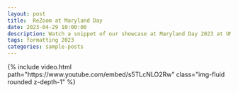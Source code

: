 ```yaml
---
layout: post
title:  ReZoom at Maryland Day
date: 2023-04-29 10:00:00
description: Watch a snippet of our showcase at Maryland Day 2023 at UMD!
tags: formatting 2023
categories: sample-posts
---
```


<div class="row mt-3">
    <div class="col-sm mt-3 mt-md-0">
        {% include video.html path="https://www.youtube.com/embed/s5TLcNLO2Rw" class="img-fluid rounded z-depth-1" %}
    </div>
</div>
